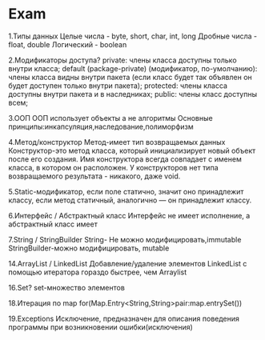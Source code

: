 # Exam
1.Типы данных
Целые числа - byte, short, char, int, long
Дробные числа - float, double
Логический - boolean

2.Модификаторы доступа?
private: члены класса доступны только внутри класса;
default (package-private) (модификатор, по-умолчанию): члены класса видны внутри пакета (если класс будет так объявлен он будет доступен только внутри пакета);
protected: члены класса доступны внутри пакета и в наследниках;
public: члены класс доступны всем;

3.ООП
ООП использует объекты а не алгоритмы
Основные принципы:инкапсуляция,наследование,полиморфизм

4.Метод/конструктор
Метод-имеет тип возвращаемых данных
Конструктор-это метод класса, который инициализирует новый объект после его создания. Имя конструктора всегда совпадает с именем класса, в котором он расположен. У конструкторов нет типа возвращаемого результата - никакого, даже void.

5.Static-модификатор, если поле статично, значит оно принадлежит классу, если метод статичный, аналогично — он принадлежит классу.

6.Интерфейс / Абстрактный класс
Интерфейс не имеет исполнение, а абстрактный класс имеет

7.String / StringBuilder
String- Не можно модифицировать,immutable
StringBuilder-можно модифицировать, mutable

14.ArrayList / LinkedList
 Добавление/удаление элементов LinkedList с помощью итератора гораздо быстрее, чем Arraylist 

16.Set?
set-множество элементов 

18.Итерация по map
for(Map.Entry<String,String>pair:map.entrySet())

19.Exceptions
Исключение, предназначен для описания поведения программы при возникновении ошибки(исключения)


